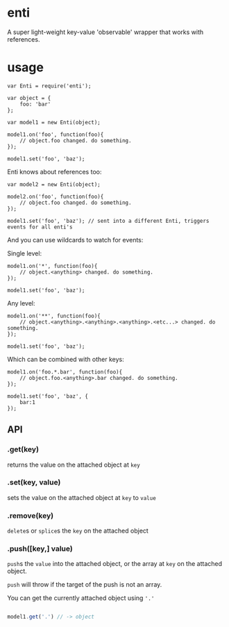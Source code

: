 # enti

A super light-weight key-value 'observable' wrapper that works with references.

# usage

```
var Enti = require('enti');

var object = {
    foo: 'bar'
};

var model1 = new Enti(object);

model1.on('foo', function(foo){
    // object.foo changed. do something.
});

model1.set('foo', 'baz');
```

Enti knows about references too:


```
var model2 = new Enti(object);

model2.on('foo', function(foo){
    // object.foo changed. do something.
});

model1.set('foo', 'baz'); // sent into a different Enti, triggers events for all enti's
```

And you can use wildcards to watch for events:

Single level:
```
model1.on('*', function(foo){
    // object.<anything> changed. do something.
});

model1.set('foo', 'baz');
```

Any level:
```
model1.on('**', function(foo){
    // object.<anything>.<anything>.<anything>.<etc...> changed. do something.
});

model1.set('foo', 'baz');
```

Which can be combined with other keys:


```
model1.on('foo.*.bar', function(foo){
    // object.foo.<anything>.bar changed. do something.
});

model1.set('foo', 'baz', {
    bar:1
});
```

## API

### .get(key)

returns the value on the attached object at `key`

### .set(key, value)

sets the value on the attached object at `key` to `value`

### .remove(key)

`delete`s or `splice`s the `key` on the attached object

### .push([key,] value)

`push`s the `value` into the attached object, or the array at `key` on the attached object.

`push` will throw if the target of the push is not an array.

You can get the currently attached object using `'.'`

```javascript

model1.get('.') // -> object

```